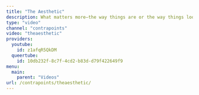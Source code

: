 ```yaml
---
title: "The Aesthetic"
description: What matters more—the way things are or the way things look?
type: "video"
channel: "contrapoints"
video: "theaesthetic"
providers:
  youtube:
    id: z1afqR5QkDM
  queertube:
    id: 10db232f-8c7f-4cd2-b83d-d79f422649f9
menu:
  main:
    parent: "Videos"
url: /contrapoints/theaesthetic/
---
```

